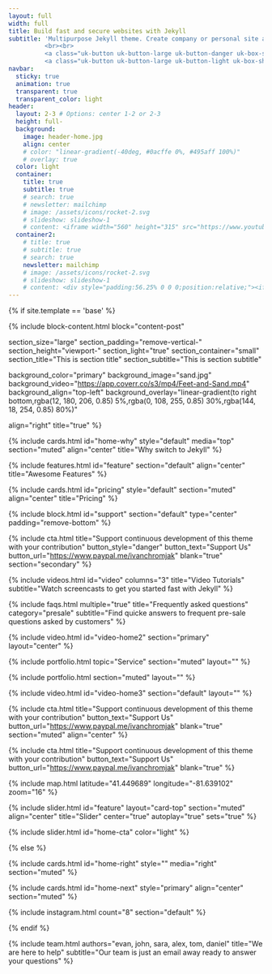 ```yaml
---
layout: full
width: full
title: Build fast and secure websites with Jekyll
subtitle: 'Multipurpose Jekyll theme. Create company or personal site and host on GitHub for free.
          <br><br>
          <a class="uk-button uk-button-large uk-button-danger uk-box-shadow-medium hvr-up" href="https://github.com/ivanchromjak/jekyll-theme-plus/fork"><span uk-icon="github"></span> Fork on GitHub</a> &nbsp;
          <a class="uk-button uk-button-large uk-button-light uk-box-shadow-medium hvr-up" href="https://github.com/ivanchromjak/jekyll-theme-plus/fork"><span uk-icon="copy"></span> Documentation</a>'
navbar:
  sticky: true
  animation: true
  transparent: true
  transparent_color: light
header:
  layout: 2-3 # Options: center 1-2 or 2-3
  height: full-
  background:
    image: header-home.jpg
    align: center
    # color: "linear-gradient(-40deg, #0acffe 0%, #495aff 100%)"
    # overlay: true
  color: light
  container:
    title: true
    subtitle: true
    # search: true
    # newsletter: mailchimp
    # image: /assets/icons/rocket-2.svg
    # slideshow: slideshow-1
    # content: <iframe width="560" height="315" src="https://www.youtube.com/embed/BotpJkJ0BKE" frameborder="0" allow="accelerometer; autoplay; encrypted-media; gyroscope; picture-in-picture" allowfullscreen></iframe>
  container2:
    # title: true
    # subtitle: true
    # search: true
    newsletter: mailchimp
    # image: /assets/icons/rocket-2.svg
    # slideshow: slideshow-1
    # content: <div style="padding:56.25% 0 0 0;position:relative;"><iframe src="https://player.vimeo.com/video/333319621?title=0&byline=0&portrait=0" style="position:absolute;top:0;left:0;width:100%;height:100%;" frameborder="0" allow="autoplay; fullscreen" allowfullscreen></iframe></div><script src="https://player.vimeo.com/api/player.js"></script>
---
```


[comment]: # (This actually is the most platform independent comment)

{% if site.template == 'base' %}

{% include block-content.html 
  block="content-post"

  section_size="large"
  section_padding="remove-vertical-"
  section_height="viewport-"
  section_light="true"
  section_container="small"
  section_title="This is section title"
  section_subtitle="This is section subtitle"

  background_color="primary"
  background_image="sand.jpg"
  background_video="https://app.coverr.co/s3/mp4/Feet-and-Sand.mp4"
  background_align="top-left"
  background_overlay="linear-gradient(to right bottom,rgba(12, 180, 206, 0.85) 5%,rgba(0, 108, 255, 0.85) 30%,rgba(144, 18, 254, 0.85) 80%)"

  align="right" 
  title="true" 
%}


  {% include cards.html id="home-why" style="default" media="top" section="muted" align="center" title="Why switch to Jekyll" %}

  {% include features.html id="feature" section="default" align="center" title="Awesome Features" %}

  {% include cards.html id="pricing" style="default" section="muted" align="center" title="Pricing" %}


  {% include block.html id="support" section="default" type="center" padding="remove-bottom" %}

  {% include cta.html title="Support continuous development of this theme with your contribution" button_style="danger" button_text="Support Us" button_url="https://www.paypal.me/ivanchromjak" blank="true" section="secondary" %}

  {% include videos.html id="video" columns="3" title="Video Tutorials" subtitle="Watch screencasts to get you started fast with Jekyll" %}

  {% include faqs.html multiple="true" title="Frequently asked questions" category="presale" subtitle="Find quicke answers to frequent pre-sale questions asked by customers" %}

  {% include video.html id="video-home2" section="primary" layout="center" %}

  {% include portfolio.html topic="Service" section="muted" layout="" %}

  {% include portfolio.html section="muted" layout="" %}

  {% include video.html id="video-home3" section="default" layout="" %}

  {% include cta.html title="Support continuous development of this theme with your contribution" button_text="Support Us" button_url="https://www.paypal.me/ivanchromjak" blank="true" section="muted" align="center" %}

  {% include cta.html title="Support continuous development of this theme with your contribution" button_text="Support Us" button_url="https://www.paypal.me/ivanchromjak" blank="true" %}

  {% include map.html latitude="41.449689" longitude="-81.639102" zoom="16" %}

  {% include slider.html id="feature" layout="card-top" section="muted" align="center" title="Slider" 
    center="true"
    autoplay="true"
    sets="true"
  %}

  {% include slider.html id="home-cta" color="light" %}

{% else %}

  {% include cards.html id="home-right" style="" media="right" section="muted" %}

  {% include cards.html id="home-next" style="primary" align="center" section="muted" %}

  {% include instagram.html count="8" section="default" %}

{% endif %}

{% include team.html authors="evan, john, sara, alex, tom, daniel" title="We are here to help" subtitle="Our team is just an email away ready to answer your questions" %}


<!--
background-image: linear-gradient(to right, #0acffe 0%, #495aff 100%);
background-image: linear-gradient(-225deg, #AC32E4 0%, #7918F2 48%, #4801FF 100%);
background-image: linear-gradient(-225deg, #A445B2 0%, #D41872 52%, #FF0066 100%); -->

